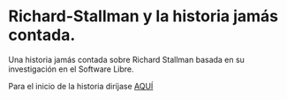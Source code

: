 # Richard-Stallman y la historia jamás contada.
Una historia jamás contada sobre Richard Stallman basada en su investigación en el Software Libre.

Para el inicio de la historia diríjase [AQUÍ](https://github.com/perezrecjorge/Richard-Stallman-y-la-historia-jam-s-contada./blob/master/1.md)
